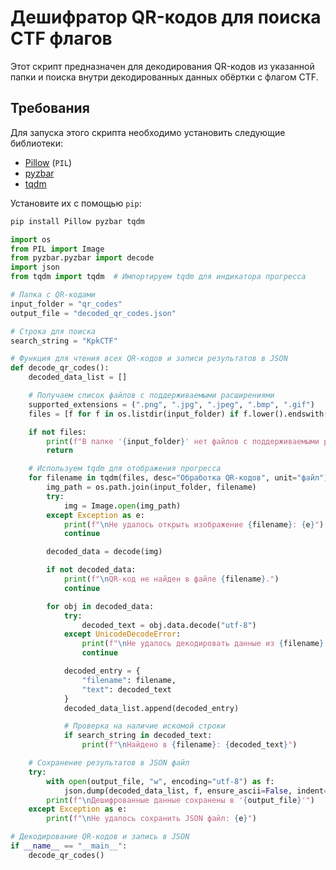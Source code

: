 # Дешифратор QR-кодов для поиска CTF флагов

Этот скрипт предназначен для декодирования QR-кодов из указанной папки и поиска внутри декодированных данных обёртки с флагом CTF.

## Требования

Для запуска этого скрипта необходимо установить следующие библиотеки:

- [Pillow](https://python-pillow.org/) (`PIL`)
- [pyzbar](https://github.com/NaturalHistoryMuseum/pyzbar)
- [tqdm](https://tqdm.github.io/)

Установите их с помощью `pip`:

```bash
pip install Pillow pyzbar tqdm
```
```python
import os
from PIL import Image
from pyzbar.pyzbar import decode
import json
from tqdm import tqdm  # Импортируем tqdm для индикатора прогресса

# Папка с QR-кодами
input_folder = "qr_codes"
output_file = "decoded_qr_codes.json"

# Строка для поиска
search_string = "KpkCTF"

# Функция для чтения всех QR-кодов и записи результатов в JSON
def decode_qr_codes():
    decoded_data_list = []

    # Получаем список файлов с поддерживаемыми расширениями
    supported_extensions = (".png", ".jpg", ".jpeg", ".bmp", ".gif")
    files = [f for f in os.listdir(input_folder) if f.lower().endswith(supported_extensions)]

    if not files:
        print(f"В папке '{input_folder}' нет файлов с поддерживаемыми расширениями: {supported_extensions}")
        return

    # Используем tqdm для отображения прогресса
    for filename in tqdm(files, desc="Обработка QR-кодов", unit="файл"):
        img_path = os.path.join(input_folder, filename)
        try:
            img = Image.open(img_path)
        except Exception as e:
            print(f"\nНе удалось открыть изображение {filename}: {e}")
            continue

        decoded_data = decode(img)

        if not decoded_data:
            print(f"\nQR-код не найден в файле {filename}.")
            continue

        for obj in decoded_data:
            try:
                decoded_text = obj.data.decode("utf-8")
            except UnicodeDecodeError:
                print(f"\nНе удалось декодировать данные из {filename}.")
                continue

            decoded_entry = {
                "filename": filename,
                "text": decoded_text
            }
            decoded_data_list.append(decoded_entry)

            # Проверка на наличие искомой строки
            if search_string in decoded_text:
                print(f"\nНайдено в {filename}: {decoded_text}")

    # Сохранение результатов в JSON файл
    try:
        with open(output_file, "w", encoding="utf-8") as f:
            json.dump(decoded_data_list, f, ensure_ascii=False, indent=4)
        print(f"\nДешифрованные данные сохранены в '{output_file}'")
    except Exception as e:
        print(f"\nНе удалось сохранить JSON файл: {e}")

# Декодирование QR-кодов и запись в JSON
if __name__ == "__main__":
    decode_qr_codes()
```